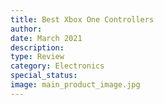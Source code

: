 ```yaml
---
title: Best Xbox One Controllers
author: 
date: March 2021
description: 
type: Review
category: Electronics
special_status: 
image: main_product_image.jpg
---
```

